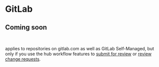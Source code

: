 # GitLab

## Coming soon

&nbsp;

applies to repositories on gitlab.com as well as GitLab Self-Managed, but only if you use the hub workflow features to [submit for review](<Submitforreview.md>) or [review change requests](<Reviewchangerequests.md>).
